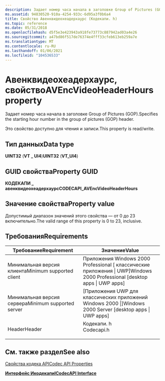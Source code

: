 ```yaml
---
description: Задает номер часа начала в заголовке Group of Pictures (GOP).
ms.assetid: 94830520-910a-4254-933c-6d95a3f0b6a4
title: Свойство Авенквидеохеадерхаурс (Кодекапи. h)
ms.topic: reference
ms.date: 05/31/2018
ms.openlocfilehash: d5f5e3e423943a918fe73773c887942ad03a4e26
ms.sourcegitcommit: a47bd86f517de76374e4fff33cfeb613eb259a7e
ms.translationtype: MT
ms.contentlocale: ru-RU
ms.lasthandoff: 01/06/2021
ms.locfileid: "104536533"
---
```

# <a name="avencvideoheaderhours-property"></a><span data-ttu-id="10106-103">Авенквидеохеадерхаурс, свойство</span><span class="sxs-lookup"><span data-stu-id="10106-103">AVEncVideoHeaderHours property</span></span>

<span data-ttu-id="10106-104">Задает номер часа начала в заголовке Group of Pictures (GOP).</span><span class="sxs-lookup"><span data-stu-id="10106-104">Specifies the starting hour number in the group of pictures (GOP) header.</span></span>

<span data-ttu-id="10106-105">Это свойство доступно для чтения и записи.</span><span class="sxs-lookup"><span data-stu-id="10106-105">This property is read/write.</span></span>

## <a name="data-type"></a><span data-ttu-id="10106-106">Тип данных</span><span class="sxs-lookup"><span data-stu-id="10106-106">Data type</span></span>

<span data-ttu-id="10106-107">**UINT32** (**VT \_ UI4**)</span><span class="sxs-lookup"><span data-stu-id="10106-107">**UINT32** (**VT\_UI4**)</span></span>

## <a name="property-guid"></a><span data-ttu-id="10106-108">GUID свойства</span><span class="sxs-lookup"><span data-stu-id="10106-108">Property GUID</span></span>

<span data-ttu-id="10106-109">**КОДЕКАПИ \_ авенквидеохеадерхаурс**</span><span class="sxs-lookup"><span data-stu-id="10106-109">**CODECAPI\_AVEncVideoHeaderHours**</span></span>

## <a name="property-value"></a><span data-ttu-id="10106-110">Значение свойства</span><span class="sxs-lookup"><span data-stu-id="10106-110">Property value</span></span>

<span data-ttu-id="10106-111">Допустимый диапазон значений этого свойства — от 0 до 23 включительно.</span><span class="sxs-lookup"><span data-stu-id="10106-111">The valid range of this property is 0 to 23, inclusive.</span></span>

## <a name="requirements"></a><span data-ttu-id="10106-112">Требования</span><span class="sxs-lookup"><span data-stu-id="10106-112">Requirements</span></span>



| <span data-ttu-id="10106-113">Требование</span><span class="sxs-lookup"><span data-stu-id="10106-113">Requirement</span></span> | <span data-ttu-id="10106-114">Значение</span><span class="sxs-lookup"><span data-stu-id="10106-114">Value</span></span> |
|-------------------------------------|---------------------------------------------------------------------------------------|
| <span data-ttu-id="10106-115">Минимальная версия клиента</span><span class="sxs-lookup"><span data-stu-id="10106-115">Minimum supported client</span></span><br/> | <span data-ttu-id="10106-116">Приложения Windows 2000 Professional \[ классические приложения \| UWP\]</span><span class="sxs-lookup"><span data-stu-id="10106-116">Windows 2000 Professional \[desktop apps \| UWP apps\]</span></span><br/>                     |
| <span data-ttu-id="10106-117">Минимальная версия сервера</span><span class="sxs-lookup"><span data-stu-id="10106-117">Minimum supported server</span></span><br/> | <span data-ttu-id="10106-118">\[Приложения UWP для классических приложений Windows 2000 \|\]</span><span class="sxs-lookup"><span data-stu-id="10106-118">Windows 2000 Server \[desktop apps \| UWP apps\]</span></span><br/>                           |
| <span data-ttu-id="10106-119">Header</span><span class="sxs-lookup"><span data-stu-id="10106-119">Header</span></span><br/>                   | <dl> <span data-ttu-id="10106-120"><dt>Кодекапи. h</dt></span><span class="sxs-lookup"><span data-stu-id="10106-120"><dt>Codecapi.h</dt></span></span> </dl> |



## <a name="see-also"></a><span data-ttu-id="10106-121">См. также раздел</span><span class="sxs-lookup"><span data-stu-id="10106-121">See also</span></span>

<dl> <dt>

[<span data-ttu-id="10106-122">Свойства кодека API</span><span class="sxs-lookup"><span data-stu-id="10106-122">Codec API Properties</span></span>](codec-api-properties.md)
</dt> <dt>

[<span data-ttu-id="10106-123">**Интерфейс Икодекапи**</span><span class="sxs-lookup"><span data-stu-id="10106-123">**ICodecAPI Interface**</span></span>](/windows/desktop/api/Strmif/nn-strmif-icodecapi)
</dt> </dl>

 

 




